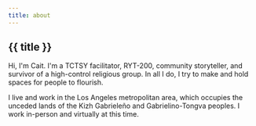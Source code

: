 ```yaml
---
title: about
---
```


## {{ title }}

Hi, I'm Cait. I'm a TCTSY facilitator, RYT-200, community storyteller, and survivor of a high-control religious group. In all I do, I try to make and hold spaces for people to flourish.

I live and work in the Los Angeles metropolitan area, which occupies the unceded lands of the Kizh Gabrieleño and Gabrielino-Tongva peoples. I work in-person and virtually at this time.
